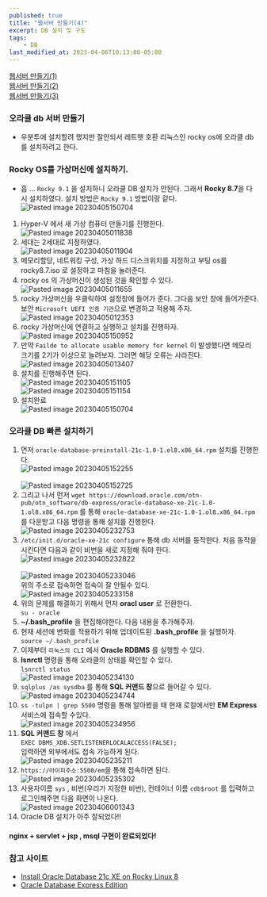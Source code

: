 ```yaml
---
published: true
title: "웹서버 만들기(4)"
excerpt: DB 설치 및 구도
tags:
    - DB
last_modified_at: 2023-04-06T10:13:00-05:00
---
```

[웹서버 만들기(1)](https://mingyu2.github.io/%EC%9B%B9%EC%84%9C%EB%B2%84%EA%B0%9C%EB%B0%9C1/)<br>
[웹서버 만들기(2)](https://mingyu2.github.io/%EC%9B%B9%EC%84%9C%EB%B2%84%EA%B0%9C%EB%B0%9C2/)<br>
[웹서버 만들기(3)](https://mingyu2.github.io/%EC%9B%B9%EC%84%9C%EB%B2%84%EA%B0%9C%EB%B0%9C3/)

### 오라클 db 서버 만들기
- 우분투에 설치할려 했지만 잘안되서 레트햇 호환 리눅스인 rocky os에 오라클 db를 설치하려고 한다.

### Rocky OS를 가상머신에 설치하기.
- 흠 ... `Rocky 9.1` 을 설치하니 오라클 DB 설치가 안된다.  그래서 **Rocky 8.7**을 다시 설치하였다. 설치 방법은 `Rocky 9.1` 방법이랑 같다.<br>![Pasted image 20230405150704](https://user-images.githubusercontent.com/31990118/230143080-62432050-0c3a-44b4-aab8-5f6e94557910.png)

1. Hyper-V 에서 새 가상 컴퓨터 만들기를 진행한다.<br>![Pasted image 20230405011838](https://user-images.githubusercontent.com/31990118/230143421-43da0921-f3a3-43fa-9781-8c26cbb5b58c.png)
2. 세대는 2세대로 지정하였다.<br>![Pasted image 20230405011904](https://user-images.githubusercontent.com/31990118/230143523-63e397a0-dbff-407f-a620-95835287a0bd.png)
3. 메모리할당, 네트워킹 구성, 가상 하드 디스크위치를 지정하고 부팅 os를 rocky8.7.iso 로 설정하고 마침을 눌러준다.
4. rocky os 의 가상머신이 생성된 것을 확인할 수 있다.<br>![Pasted image 20230405011655](https://user-images.githubusercontent.com/31990118/230143587-a9d7a935-6dc1-477a-a755-6585304af7b5.png)
5. rocky 가상머신을 우클릭하여 설정창에 들어가 준다. 그다음 보안 창에 들어가준다. 보안  `Microsoft UEFI 인증 기관`으로 변경하고 적용해 주자.<br>![Pasted image 20230405012353](https://user-images.githubusercontent.com/31990118/230143703-cad23733-cb63-43ac-8bb0-5cd334292014.png)
6. rocky 가상머신에 연결하고 실행하고 설치를 진행하자.<br>![Pasted image 20230405150952](https://user-images.githubusercontent.com/31990118/230143808-0ce9759d-05be-46c6-85b6-81ac6a81e0c6.png)
7. 만약 `Failde to allocate usable memory for kernel` 이 발생했다면 메모리 크기를 2기가 이상으로 늘려보자. 그러면 해당 오류는 사라진다.<br>![Pasted image 20230405013407](https://user-images.githubusercontent.com/31990118/230143866-02f1f570-83eb-4e60-80d6-3e35614f87dd.png)
8. 설치를 진행해주면 된다.<br>![Pasted image 20230405151105](https://user-images.githubusercontent.com/31990118/230143933-58c1ca7a-59eb-4bd1-b752-ee1a7e23c12a.png)<br>![Pasted image 20230405151154](https://user-images.githubusercontent.com/31990118/230143988-8fe602ca-9a5b-473d-a978-061b8a6795e4.png)
9. 설치완료<br>![Pasted image 20230405150704](https://user-images.githubusercontent.com/31990118/230144158-51586520-486e-4934-95ff-153443aca8c4.png)

### 오라클 DB 빠른 설치하기
1. 먼저 `oracle-database-preinstall-21c-1.0-1.el8.x86_64.rpm` 설치를 진행한다.<br><script src="https://gist.github.com/MinGyu2/deb4fdd6303928ae41d118e1a525076f.js"></script>![Pasted image 20230405152255](https://user-images.githubusercontent.com/31990118/230144242-d9f9384b-8220-42d3-8d4c-274fec310977.png)<br><br>![Pasted image 20230405152725](https://user-images.githubusercontent.com/31990118/230144284-b5e25167-b665-4cdb-b731-deed73cf01d4.png)
2. 그리고 나서 먼저 `wget https://download.oracle.com/otn-pub/otn_software/db-express/oracle-database-xe-21c-1.0-1.ol8.x86_64.rpm`  를 통해 `oracle-database-xe-21c-1.0-1.ol8.x86_64.rpm` 를 다운받고 다음 명령을 통해 설치를 진행한다.<br><script src="https://gist.github.com/MinGyu2/f3dd9b8f726fecf0f64ac9d7b89bf2d0.js"></script>![Pasted image 20230405232753](https://user-images.githubusercontent.com/31990118/230144803-6525dd61-5294-4014-8629-a48f4a645ada.png)
3. `/etc/init.d/oracle-xe-21c configure` 통해 db 서버를 동작한다. 처음 동작을 시킨다면 다음과 같이 비번을 새로 지정해 줘야 한다. <br>![Pasted image 20230405232822](https://user-images.githubusercontent.com/31990118/230145159-306c415e-0f8c-412d-a3d5-a716a6345928.png)<br><br>![Pasted image 20230405233046](https://user-images.githubusercontent.com/31990118/230145206-193ab464-4ce4-4697-88f4-baf45fa1062a.png)<br>위의 주소로 접속하면 접속이 잘 안될수 있다. <br>![Pasted image 20230405233158](https://user-images.githubusercontent.com/31990118/230145293-5710b599-2ba4-42a7-9522-24480d0cf2a0.png)
4. 위의 문제를 해결하기 위해서 먼저 **oracl user** 로 전환한다.<br>`su - oracle`
5. **~/.bash_profile** 을 편집해야한다. 다음 내용을 추가해주자.<br><script src="https://gist.github.com/MinGyu2/3df339b075e7106f8c3be6508da83421.js"></script>
6. 현재 세션에 변화를 적용하기 위해 업데이트된 **.bash_profile** 을 실행하자.<br>`source ~/.bash_profile`
7. 이제부터 `리눅스의 CLI` 에서 **Oracle RDBMS** 를 실행할 수 있다.
8. **lsnrctl** 명령을 통해 오라클의 상태를 확인할 수 있다.<br>`lsnrctl status`<br>![Pasted image 20230405234130](https://user-images.githubusercontent.com/31990118/230145612-6a6ea856-f44f-47fe-8c49-e903a41b5309.png)
9. `sqlplus /as sysdba` 를 통해 **SQL 커맨드 창**으로 들어갈 수 있다.<br>![Pasted image 20230405234744](https://user-images.githubusercontent.com/31990118/230145691-87775cdd-f998-4023-8749-5ba0c05f8121.png)
10. `ss -tulpn | grep 5500`  명령을 통해 알아봤을 때 현재 로컬에서만 **EM Express** 서비스에 접속할 수있다.<br>![Pasted image 20230405234956](https://user-images.githubusercontent.com/31990118/230145753-d0009039-0f85-4f00-b8cb-0003ec12659d.png)
11. **SQL 커맨드 창** 에서 <br>`EXEC DBMS_XDB.SETLISTENERLOCALACCESS(FALSE);`<br> 입력하면 외부에서도 접속 가능하게 된다.<br><script src="https://gist.github.com/MinGyu2/a33780e933966e16eeb7275dbf115209.js"></script>![Pasted image 20230405235211](https://user-images.githubusercontent.com/31990118/230145891-bcd02f3d-6797-4ac9-b8ea-ab935192094f.png)
12. `https://아이피주소:5500/em`을 통해 접속하면 된다.<br>![Pasted image 20230405235302](https://user-images.githubusercontent.com/31990118/230146140-abaea83b-5c5a-4ae2-9adb-de7ad206a40f.png)
13. 사용자이름 `sys` , 비번(우리가 지정한 비번), 컨테이너 이름 `cdb$root` 를 입력하고 로그인해주면 다음 화면이 나온다.<br>![Pasted image 20230406001343](https://user-images.githubusercontent.com/31990118/230146191-30b05ff1-533b-4095-ba22-9a8cfa1e1534.png)
14. Oracle DB 설치가 아주 잘되었다!!


#### nginx + servlet + jsp , msql 구현이 완료되었다!
### 참고 사이트
- [Install Oracle Database 21c XE on Rocky Linux 8](https://www.centlinux.com/2022/06/install-oracle-database-21c-xe-on-rocky-linux.html)
- [Oracle Database Express Edition](https://www.oracle.com/kr/database/technologies/appdev/xe/quickstart.html)